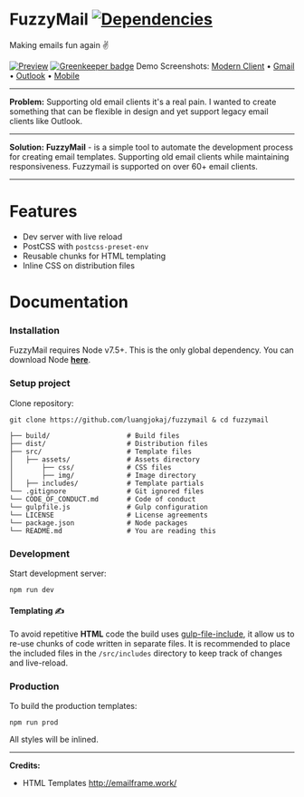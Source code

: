 # FuzzyMail [![Dependencies](https://david-dm.org/luangjokaj/fuzzymail/status.svg)](https://david-dm.org/luangjokaj/fuzzymail)
Making emails fun again ✌

[![Preview](https://i.imgur.com/VuKitHE.png)](https://www.fuzzymail.co/) [![Greenkeeper badge](https://badges.greenkeeper.io/luangjokaj/fuzzymail.svg)](https://greenkeeper.io/)
Demo Screenshots: [Modern Client](https://i.imgur.com/ETp8PaX.png) • [Gmail](https://i.imgur.com/kSH90xr.png) • [Outlook](https://i.imgur.com/Wi75S1q.png) • [Mobile](https://i.imgur.com/YJgdCJg.png)

---

**Problem:**
Supporting old email clients it's a real pain. I wanted to create something that can be flexible in design and yet support legacy email clients like Outlook.

---

**Solution:**
**FuzzyMail** - is a simple tool to automate the development process for creating email templates. Supporting old email clients while maintaining responsiveness. Fuzzymail is supported on over 60+ email clients.

---
# Features
- Dev server with live reload
- PostCSS with `postcss-preset-env`
- Reusable chunks for HTML templating
- Inline CSS on distribution files

# Documentation
### Installation
FuzzyMail requires Node v7.5+. This is the only global dependency. You can download Node [**here**](https://nodejs.org/).

### Setup project
Clone repository:
```
git clone https://github.com/luangjokaj/fuzzymail & cd fuzzymail
```
    
    ├── build/                   # Build files
    ├── dist/                    # Distribution files
    ├── src/                     # Template files
    │   ├── assets/              # Assets directory
    │       ├── css/             # CSS files
    │       ├── img/             # Image directory
    │   ├── includes/            # Template partials
    └── .gitignore               # Git ignored files
    └── CODE_OF_CONDUCT.md       # Code of conduct
    └── gulpfile.js              # Gulp configuration
    └── LICENSE                  # License agreements
    └── package.json             # Node packages
    └── README.md                # You are reading this

### Development
Start development server:
```
npm run dev
```

#### Templating ✍️
To avoid repetitive **HTML** code the build uses [gulp-file-include](https://github.com/coderhaoxin/gulp-file-include), it allow us to re-use chunks of code written in separate files. It is recommended to place the included files in the `/src/includes` directory to keep track of changes and live-reload.

### Production
To build the production templates:
```
npm run prod
```
All styles will be inlined.

---

**Credits:**
- HTML Templates http://emailframe.work/
